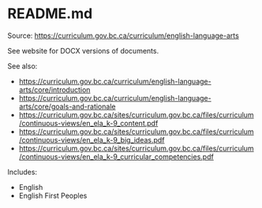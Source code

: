 # README.md

Source: <https://curriculum.gov.bc.ca/curriculum/english-language-arts>

See website for DOCX versions of documents.

See also:

+ <https://curriculum.gov.bc.ca/curriculum/english-language-arts/core/introduction>
+ <https://curriculum.gov.bc.ca/curriculum/english-language-arts/core/goals-and-rationale>
+ <https://curriculum.gov.bc.ca/sites/curriculum.gov.bc.ca/files/curriculum/continuous-views/en_ela_k-9_content.pdf>
+ <https://curriculum.gov.bc.ca/sites/curriculum.gov.bc.ca/files/curriculum/continuous-views/en_ela_k-9_big_ideas.pdf>
+ <https://curriculum.gov.bc.ca/sites/curriculum.gov.bc.ca/files/curriculum/continuous-views/en_ela_k-9_curricular_competencies.pdf>

Includes:

+ English
+ English First Peoples
